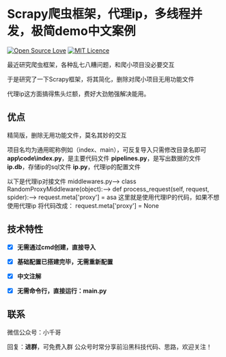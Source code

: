 # Scrapy爬虫框架，代理ip，多线程并发，极简demo中文案例

[![Open Source Love](https://badges.frapsoft.com/os/v1/open-source.svg?v=103)](https://github.com/ellerbrock/open-source-badge/) [![MIT Licence](https://badges.frapsoft.com/os/mit/mit.svg?v=103)](https://opensource.org/licenses/mit-license.php)      

最近研究爬虫框架，各种乱七八糟问题，和爬小项目没必要交互

于是研究了一下Scrapy框架，将其简化，删除对爬小项目无用功能文件

代理ip这方面搞得焦头烂额，费好大劲勉强解决能用。


##  优点
精简版，删除无用功能文件，莫名其妙的交互

项目名均为通用昵称例如（index、main），可反复导入只需修改目录名即可
**app\code\index.py**，是主要代码文件
**pipelines.py**，是写出数据的文件
**ip.db**，存储ip的sql文件
**ip.py**，代理ip的配置文件

以下是代理ip对接文件
middlewares.py-->
  class RandomProxyMiddleware(object):-->
     def process_request(self, request, spider):-->
	    request.meta['proxy'] = asa
		这里就是使用代理IP的代码，如果不想使用代理ip
		将代码改成：
		request.meta['proxy'] = None
		


##  技术特性

- [x] **无需通过cmd创建，直接导入**
- [x] **基础配置已搭建完毕，无需重新配置**
- [x] **中文注解**
- [x] **无需命令行，直接运行：main.py**




## 联系

微信公众号：小千哥

回复：**进群**，可免费入群
公众号时常分享前沿黑科技代码、思路，欢迎关注！